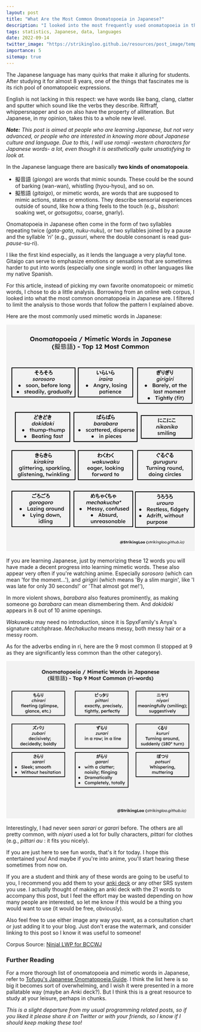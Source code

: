 ```yaml
---
layout: post
title: "What Are the Most Common Onomatopoeia in Japanese?"
description: "I looked into the most frequently used onomatopoeia in the Japanese language, both gitaigo and giongo, using a big web corpus."
tags: statistics, Japanese, data, languages
date: 2022-09-14
twitter_image: "https://strikingloo.github.io/resources/post_image/temple.jpg"
importance: 5
sitemap: true
---
```


The Japanese language has many quirks that make it alluring for students. After studying it for almost 8 years, one of the things that fascinates me is its rich pool of onomatopoeic expressions.

English is not lacking in this respect: we have words like bang, clang, clatter and sputter which sound like the verbs they describe. Riffraff, whippersnapper and so on also have the property of alliteration. But Japanese, in my opinion, takes this to a whole new level.

***Note:** This post is aimed at people who are learning Japanese, but not very advanced, or people who are interested in knowing more about Japanese culture and language. Due to this, I will use romaji -western characters for Japanese words- a lot, even though it is aesthetically quite unsatisfying to look at.*

In the Japanese language there are basically **two kinds of onomatopoeia**. 

- 擬音語 (*giongo*) are words that mimic sounds. These could be the sound of barking (wan-wan), whistling (hyou-hyou), and so on.
- 擬態語 (*gitaigo*), or mimetic words, are words that are supposed to mimic actions, states or emotions. They describe sensorial experiences outside of sound, like how a thing feels to the touch (e.g., *bisshori*: soaking wet, or *gotsugotsu*, coarse, gnarly).

Onomatopoeia in Japanese often come in the form of two syllables repeating twice (*gata-gata*, *nuku-nuku*), or two syllables joined by a pause and the syllable *'ri'* (e.g., *gussuri*, where the double consonant is read gus-*pause*-su-ri).

I like the first kind especially, as it lends the language a very playful tone. Gitaigo can serve to emphasize emotions or sensations that are sometimes harder to put into words (especially one single word) in other languages like my native Spanish.

For this article, instead of picking my own favorite onomatopoeic or mimetic words, I chose to do a little analysis. Borrowing from an online web corpus, I looked into what the most common onomatopoeia in Japanese are. I filtered to limit the analysis to those words that follow the pattern I explained above.

Here are the most commonly used mimetic words in Japanese:

![A chart showing the 12 most common onomatopoeia in Japanese with reduplication](resources/post_image/gitaigo.svg)

If you are learning Japanese, just by memorizing these 12 words you will have made a decent progress into learning mimetic words. These also appear very often if you're watching anime. Especially *sorosoro* (which can mean 'for the moment...'), and *girigiri* (which means 'By a slim margin', like 'I was late for only 30 seconds!' or 'That almost got me!'),

In more violent shows, *barabara* also features prominently, as making someone go *barabara* can mean dismembering them. And *dokidoki* appears in 8 out of 10 anime openings.

*Wakuwaku* may need no introduction, since it is SpyxFamily's Anya's signature catchphrase. *Mechakucha* means messy, both messy hair or a messy room.

As for the adverbs ending in ri, here are the 9 most common (I stopped at 9 as they are significantly less common than the other category).

![A chart showing the 9 most common onomatopoeia in Japanese with ri-pattern](resources/post_image/gitaigo-9-words.svg)

Interestingly, I had never seen *sarari* or *garari* before. The others are all pretty common, with *niyari* used a lot for bully characters, *pittari* for clothes (e.g., *pittari au* : it fits you nicely).

If you are just here to see fun words, that's it for today. I hope this entertained you! And maybe if you're into anime, you'll start hearing these sometimes from now on.

If you are a student and think any of these words are going to be useful to you, I recommend you add them to your [anki deck](/wiki/anki) or any other SRS system you use. I actually thought of making an anki deck with the 21 words to accompany this post, but I feel the effort may be wasted depending on how many people are interested, so let me know if this would be a thing you would want to use (it would be free, obviously).

Also feel free to use either image any way you want, as a consultation chart or just adding it to your blog. Just don't erase the watermark, and consider linking to this post so I know it was useful to someone! 

Corpus Source: [Ninjal LWP for BCCWJ](https://nlb.ninjal.ac.jp/search/)

### Further Reading

For a more thorough list of onomatopoeia and mimetic words in Japanese, refer to [Tofugu's Japanese Onomatopoeia Guide](https://www.tofugu.com/japanese/japanese-onomatopoeia/). I think the list here is so big it becomes sort of overwhelming, and I wish it were presented in a more pallatable way (maybe an Anki deck?). But I think this is a great resource to study at your leisure, perhaps in chunks.

*This is a slight departure from my usual programming related posts, so if you liked it please share it on Twitter or with your friends, so I know if I should keep making these too!*